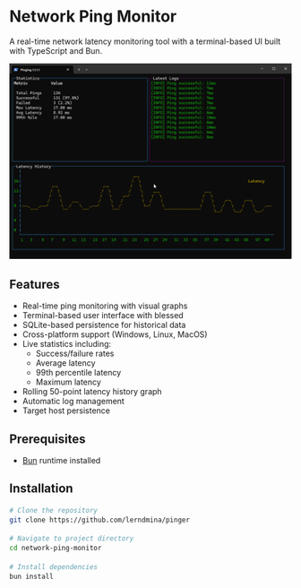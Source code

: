 # Network Ping Monitor

A real-time network latency monitoring tool with a terminal-based UI built with TypeScript and Bun.

![Screenshot](screenshot.png)

## Features

- Real-time ping monitoring with visual graphs
- Terminal-based user interface with blessed
- SQLite-based persistence for historical data
- Cross-platform support (Windows, Linux, MacOS)
- Live statistics including:
  - Success/failure rates
  - Average latency
  - 99th percentile latency
  - Maximum latency
- Rolling 50-point latency history graph
- Automatic log management
- Target host persistence

## Prerequisites

- [Bun](https://bun.sh) runtime installed

## Installation

```bash
# Clone the repository
git clone https://github.com/lerndmina/pinger

# Navigate to project directory
cd network-ping-monitor

# Install dependencies
bun install